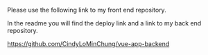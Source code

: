 Please use the following link to my front end repository.

In the readme you will find the deploy link and a link to my back end repository.

https://github.com/CindyLoMinChung/vue-app-backend
